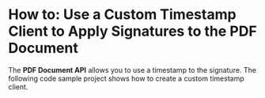 # How to: Use a Custom Timestamp Client to Apply Signatures to the PDF Document

The **PDF Document API** allows you to use a timestamp to the signature. The following code sample project shows how to create a custom timestamp client.

